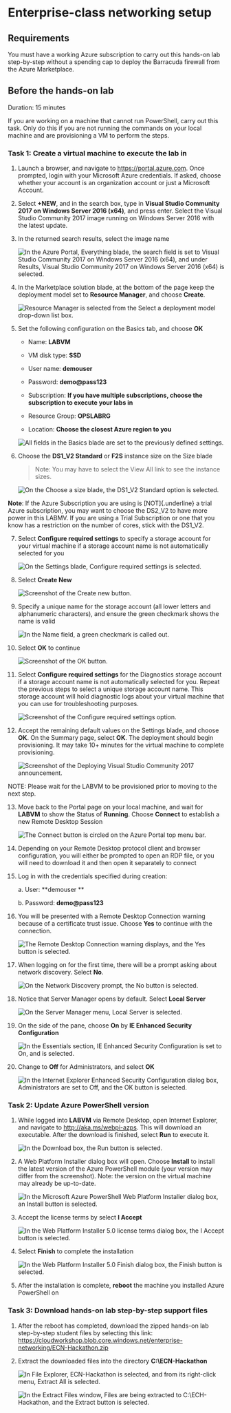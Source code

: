 
# Enterprise-class networking setup

## Requirements

You must have a working Azure subscription to carry out this hands-on lab step-by-step without a spending cap to deploy the Barracuda firewall from the Azure Marketplace.


## Before the hands-on lab

Duration: 15 minutes

If you are working on a machine that cannot run PowerShell, carry out this task. Only do this if you are not running the commands on your local machine and are provisioning a VM to perform the steps.

### Task 1: Create a virtual machine to execute the lab in

1.  Launch a browser, and navigate to <https://portal.azure.com>. Once prompted, login with your Microsoft Azure credentials. If asked, choose whether your account is an organization account or just a Microsoft Account.

1.  Select **+NEW**, and in the search box, type in **Visual Studio Community 2017 on Windows Server 2016 (x64)**, and press enter. Select the Visual Studio Community 2017 image running on Windows Server 2016 with the latest update.

3.  In the returned search results, select the image name

    ![In the Azure Portal, Everything blade, the search field is set to Visual Studio Community 2017 on Windows Server 2016 (x64), and under Results, Visual Studio Community 2017 on Windows Server 2016 (x64) is selected.](images/Setup/image3.png "Azure Portal, Everything blade")

4.  In the Marketplace solution blade, at the bottom of the page keep the deployment model set to **Resource Manager**, and choose **Create**.

    ![Resource Manager is selected from the Select a deployment model drop-down list box.](images/Setup/image4.png "Select a deployment model ")

5.  Set the following configuration on the Basics tab, and choose **OK**

    -   Name: **LABVM**

    -   VM disk type: **SSD**

    -   User name: **demouser**

    -   Password: **demo\@pass123**

    -   Subscription: **If you have multiple subscriptions, choose the subscription to execute your labs in**

    -   Resource Group: **OPSLABRG**

    -   Location: **Choose the closest Azure region to you**

    ![All fields in the Basics blade are set to the previously defined settings.](images/Setup/image5.png "Basics blade")

6.  Choose the **DS1\_V2 Standard** or **F2S** instance size on the Size blade

    > Note: You may have to select the View All link to see the instance sizes.

    ![On the Choose a size blade, the DS1\_V2 Standard option is selected.](images/Setup/image6.png "Choose a size blade")

**Note**: If the Azure Subscription you are using is [NOT]{.underline} a trial Azure subscription, you may want to choose the DS2\_V2 to have more power in this LABMV. If you are using a Trial Subscription or one that you know has a restriction on the number of cores, stick with the DS1\_V2.

7.  Select **Configure required settings** to specify a storage account for your virtual machine if a storage account name is not automatically selected for you

    ![On the Settings blade, Configure required settings is selected.](images/Setup/image7.png "Settings blade")

8.  Select **Create New**

    ![Screenshot of the Create new button.](images/Setup/image8.png "Create new button")

9.  Specify a unique name for the storage account (all lower letters and alphanumeric characters), and ensure the green checkmark shows the name is valid

    ![In the Name field, a green checkmark is called out.](images/Setup/image9.png "Name field")

10. Select **OK** to continue

    ![Screenshot of the OK button.](images/Setup/image10.png "OK button")

11. Select **Configure required settings** for the Diagnostics storage account if a storage account name is not automatically selected for you. Repeat the previous steps to select a unique storage account name. This storage account will hold diagnostic logs about your virtual machine that you can use for troubleshooting purposes.

    ![Screenshot of the Configure required settings option.](images/Setup/image11.png "Configure required settings")

12. Accept the remaining default values on the Settings blade, and choose **OK**. On the Summary page, select **OK**. The deployment should begin provisioning. It may take 10+ minutes for the virtual machine to complete provisioning.

    ![Screenshot of the Deploying Visual Studio Community 2017 announcement.](images/Setup/image12.png "Deploying Visual Studio Community")

NOTE: Please wait for the LABVM to be provisioned prior to moving to the next step.

13. Move back to the Portal page on your local machine, and wait for **LABVM** to show the Status of **Running**. Choose **Connect** to establish a new Remote Desktop Session

    ![The Connect button is circled on the Azure Portal top menu bar.](images/Setup/image13.png "Azure Portal")

14. Depending on your Remote Desktop protocol client and browser configuration, you will either be prompted to open an RDP file, or you will need to download it and then open it separately to connect

15. Log in with the credentials specified during creation:

    a.  User: **demouser **

    b.  Password: **demo\@pass123**

16. You will be presented with a Remote Desktop Connection warning because of a certificate trust issue. Choose **Yes** to continue with the connection.

    ![The Remote Desktop Connection warning displays, and the Yes button is selected.](images/Setup/image14.png "Remote Desktop Connection warning")

17. When logging on for the first time, there will be a prompt asking about network discovery. Select **No**.

    ![On the Network Discovery prompt, the No button is selected.](images/Setup/image15.png "Network Discovery prompt")

18. Notice that Server Manager opens by default. Select **Local Server**

    ![On the Server Manager menu, Local Server is selected.](images/Setup/image16.png "Server Manager menu")

19. On the side of the pane, choose **On** by **IE Enhanced Security Configuration**

    ![In the Essentials section, IE Enhanced Security Configuration is set to On, and is selected.](images/Setup/image17.png "Essentials section")

20. Change to **Off** for Administrators, and select **OK**

    ![In the Internet Explorer Enhanced Security Configuration dialog box, Administrators are set to Off, and the OK button is selected.](images/Setup/image18.png "Internet Explorer Enhanced Security Configuration dialog box")

### Task 2: Update Azure PowerShell version

1.  While logged into **LABVM** via Remote Desktop, open Internet Explorer, and navigate to <http://aka.ms/webpi-azps>. This will download an executable. After the download is finished, select **Run** to execute it.

    ![In the Download box, the Run button is selected.](images/Setup/image19.png "Download box")

2.  A Web Platform Installer dialog box will open. Choose **Install** to install the latest version of the Azure PowerShell module (your version may differ from the screenshot). 
Note: the version on the virtual machine may already be up-to-date.

    ![In the Microsoft Azure PowerShell Web Platform Installer dialog box, an Install button is selected.](images/Setup/image20.png "Microsoft Azure PowerShell dialog box")

3.  Accept the license terms by select **I Accept**

    ![In the Web Platform Installer 5.0 license terms dialog box, the I Accept button is selected.](images/Setup/image21.png "Web Platform Installer 5.0 license terms dialog box")

4.  Select **Finish** to complete the installation

    ![In the Web Platform Installer 5.0 Finish dialog box, the Finish button is selected.](images/Setup/image22.png "Web Platform Installer 5.0 Finished dialog box")

5.  After the installation is complete, **reboot** the machine you installed Azure PowerShell on

### Task 3: Download hands-on lab step-by-step support files

1.  After the reboot has completed, download the zipped hands-on lab step-by-step student files by selecting this link: <https://cloudworkshop.blob.core.windows.net/enterprise-networking/ECN-Hackathon.zip>

2.  Extract the downloaded files into the directory **C:\\ECN-Hackathon**

    ![In File Explorer, ECN-Hackathon is selected, and from its right-click menu, Extract All is selected.](images/Setup/image23.png "File Explorer")

    ![In the Extract Files window, Files are being extracted to C:\\ECH-Hackathon, and the Extract button is selected.](images/Setup/image24.png "Extract Files window")

